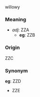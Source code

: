 willowy
### Meaning
+ _adj_: ZZA
    + __eg__: ZZB

### Origin

ZZC

### Synonym

__eg__: ZZD

+ ZZE


